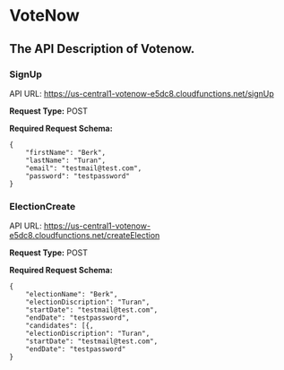 # VoteNow
## The API Description of Votenow.
### SignUp

API URL: https://us-central1-votenow-e5dc8.cloudfunctions.net/signUp

**Request Type:** POST

**Required Request Schema:** 
```
{
    "firstName": "Berk",
    "lastName": "Turan",
    "email": "testmail@test.com",
    "password": "testpassword"
}
```

### ElectionCreate

API URL: https://us-central1-votenow-e5dc8.cloudfunctions.net/createElection

**Request Type:** POST

**Required Request Schema:** 
```
{
    "electionName": "Berk",
    "electionDiscription": "Turan",
    "startDate": "testmail@test.com",
    "endDate": "testpassword",
    "candidates": [{,
    "electionDiscription": "Turan",
    "startDate": "testmail@test.com",
    "endDate": "testpassword"
}
```
